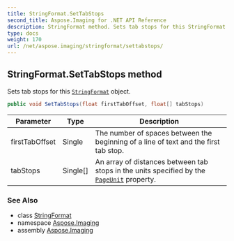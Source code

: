 ```yaml
---
title: StringFormat.SetTabStops
second_title: Aspose.Imaging for .NET API Reference
description: StringFormat method. Sets tab stops for this StringFormat object
type: docs
weight: 170
url: /net/aspose.imaging/stringformat/settabstops/
---
```

## StringFormat.SetTabStops method

Sets tab stops for this [`StringFormat`](../) object.

```csharp
public void SetTabStops(float firstTabOffset, float[] tabStops)
```

| Parameter | Type | Description |
| --- | --- | --- |
| firstTabOffset | Single | The number of spaces between the beginning of a line of text and the first tab stop. |
| tabStops | Single[] | An array of distances between tab stops in the units specified by the [`PageUnit`](../../graphics/pageunit/) property. |

### See Also

* class [StringFormat](../)
* namespace [Aspose.Imaging](../../stringformat/)
* assembly [Aspose.Imaging](../../../)


